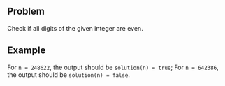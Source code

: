 ## Problem

Check if all digits of the given integer are even.

## Example

For `n = 248622`, the output should be
`solution(n) = true`;
For `n = 642386`, the output should be
`solution(n) = false`.